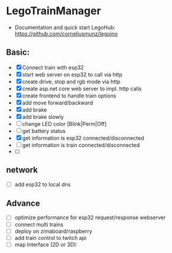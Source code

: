 # LegoTrainManager

- Documentation and quick start LegoHub: https://github.com/corneliusmunz/legoino

## Basic:
- [x] Connect train with esp32
- [x] start web server on esp32 to call via http
- [x] create drive, stop and rgb mode via http  
- [x] create asp.net core web server to impl. http calls
- [x] create frontend to handle train options
- [x] add move forward/backward
- [x] add brake 
- [x] add brake slowly 
- [ ] change LED color [Blink|Perm|Off]
- [ ] get battery status
- [x] get information is esp32 connected/disconnected
- [ ] get information is train connected/disconnected
- [ ] 

## network
- [ ] add esp32 to local dns

## Advance
- [ ] optimize performance for esp32 request/response webserver
- [ ] connect multi trains 
- [ ] deploy on zimaboard/raspberry 
- [ ] add train control to twitch api 
- [ ] map Interface (2D or 3D):
